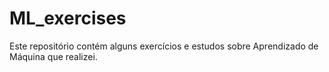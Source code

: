 # ML_exercises

Este repositório contém alguns exercícios e estudos sobre Aprendizado de Máquina que realizei. 
